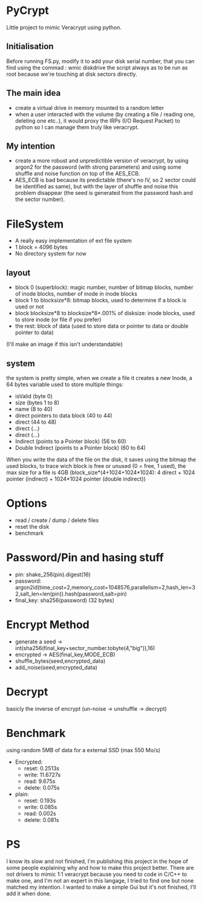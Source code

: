 # PyCrypt
Little project to mimic Veracrypt using python.

## Initialisation
Before running FS.py, modify it to add your disk serial number, that you can find using the commad : wmic diskdrive
the script always as to be run as root because we're touching at disk sectors directly.

## The main idea
- create a virtual drive in memory mounted to a random letter
- when a user interacted with the volume (by creating a file / reading one, deleting one etc..), it would proxy the IRPs (I/O Request Packet) to python so I can manage them truly like veracrypt.

## My intention
- create a more robust and unpredictible version of veracrypt, by using argon2 for the password (with strong parameters) and using some shuffle and noise function on top of the AES_ECB.
- AES_ECB is bad because its predictable (there's no IV, so 2 sector could be identified as same), but with the layer of shuffle and noise this problem disappear (the seed is generated from the password hash and the sector number).

# FileSystem
- A really easy implementation of ext file system
- 1 block = 4096 bytes
- No directory system for now

## layout
- block 0 (superblock): magic number, number of bitmap blocks, number of inode blocks, number of inode in inode blocks
- block 1 to blocksize\*8: bitmap blocks, used to determine if a block is used or not
- block blocksize\*8 to blocksize\*8+.001% of disksize: inode blocks, used to store inode (or file if you prefer)
- the rest: block of data (used to store data or pointer to data or double pointer to data)

(I'll make an image if this isn't understandable)
## system
the system is pretty simple, when we create a file it creates a new Inode, a 64 bytes variable used to store multiple things:
- isValid (byte 0)
- size (bytes 1 to 8)
- name (8 to 40)
- direct pointers to data block (40 to 44)
- direct (44 to 48)
- direct (...)
- direct (...)
- Indirect (points to a Pointer block) (56 to 60)
- Double Indirect (points to a Pointer block) (60 to 64)

When you write the data of the file on the disk, it saves using the bitmap the used blocks, to trace wich block is free or unused (0 = free, 1 used),
the max size for a file is 4GB (block_size\*(4+1024+1024\*1024): 4 direct + 1024 pointer (indirect) + 1024\*1024 pointer (double indirect))

# Options
- read / create / dump / delete files
- reset the disk
- benchmark

# Password/Pin and hasing stuff
- pin: shake_256(pin).digest(16)
- password: argon2id(time_cost=2,memory_cost=1048576,parallelism=2,hash_len=32,salt_len=len(pin)).hash(password,salt=pin)
- final_key: sha256(password) (32 bytes)

# Encrypt Method
- generate a seed -> int(sha256(final_key+sector_number.tobyte(4,"big")),16)
- encrypted -> AES(final_key,MODE_ECB)
- shuffle_bytes(seed,encrypted_data)
- add_noise(seed,encrypted_data)

# Decrypt
basicly the inverse of encrypt (un-noise -> unshuffle -> decrypt)

# Benchmark 
using random 5MB of data for a external SSD (max 550 Mo/s)
- Encrypted:
    - reset: 0.2513s
    - write: 11.6727s
    - read: 9.675s
    - delete: 0.075s
- plain:
    - reset: 0.193s
    - write: 0.085s
    - read: 0.002s
    - delete: 0.081s

# PS
I know its slow and not finished, I'm publishing this project in the hope of some people explaining why and how to make this project better.
There are not drivers to mimic 1:1 veracrypt because you need to code in C/C++ to make one, and I'm not an expert in this langage, I tried to find one but none matched my intention.
I wanted to make a simple Gui but it's not finished, I'll add it when done.
